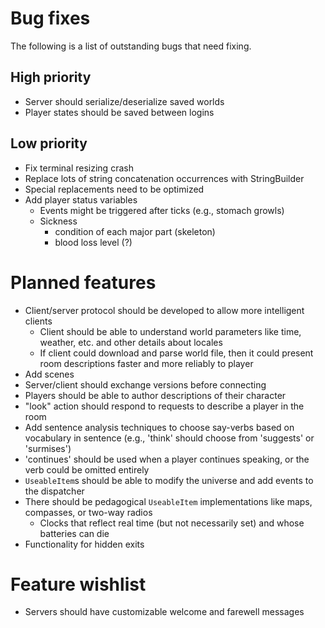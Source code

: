 Bug fixes
=========

The following is a list of outstanding bugs that need fixing.

High priority
-------------
*   Server should serialize/deserialize saved worlds
*   Player states should be saved between logins


Low priority
------------
*   Fix terminal resizing crash
*   Replace lots of string concatenation occurrences with StringBuilder
*   Special replacements need to be optimized
*   Add player status variables
    -   Events might be triggered after ticks (e.g., stomach growls)
    -   Sickness
        *   condition of each major part (skeleton)
        *   blood loss level (?)



Planned features
================
*   Client/server protocol should be developed to allow more intelligent
    clients
    -   Client should be able to understand world parameters like time,
        weather, etc. and other details about locales
    -   If client could download and parse world file, then it could present
        room descriptions faster and more reliably to player
*   Add scenes
*   Server/client should exchange versions before connecting
*   Players should be able to author descriptions of their character
*   "look" action should respond to requests to describe a player in the room
*   Add sentence analysis techniques to choose say-verbs based on vocabulary
    in sentence (e.g., 'think' should choose from 'suggests' or 'surmises')
*   'continues' should be used when a player continues speaking, or the verb
    could be omitted entirely
*   `UseableItem`s should be able to modify the universe and add events
    to the dispatcher
*   There should be pedagogical `UseableItem` implementations like maps,
    compasses, or two-way radios
    -   Clocks that reflect real time (but not necessarily set) and whose
        batteries can die
*   Functionality for hidden exits


Feature wishlist
================
*   Servers should have customizable welcome and farewell messages
